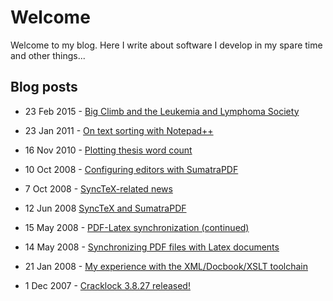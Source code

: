 # Welcome

Welcome to my blog. Here I write about software I develop in my spare time and
other things...


## Blog posts
 
* 23 Feb 2015 - [Big Climb and the Leukemia and Lymphoma Society](blog/entry150223-003713.html)

* 23 Jan 2011 - [On text sorting with Notepad++](blog/entry110123-113226.html)

* 16 Nov 2010 - [Plotting thesis word count](blog/entry101116-033103.html)

* 10 Oct 2008 - [Configuring editors with SumatraPDF](blog/static081010-000413.html)

* 7 Oct 2008 - [SyncTeX-related news](blog/entry081007-214408.html)

* 12 Jun 2008 [SyncTeX and SumatraPDF](blog/entry080612-040012.html)

* 15 May 2008 - [PDF-Latex synchronization (continued)](blog/entry080515-065447.html)

* 14 May 2008 - [Synchronizing PDF files with Latex documents](blog/entry080514-043933.html)

* 21 Jan 2008 - [My experience with the XML/Docbook/XSLT toolchain](blog/entry080121-063152.html)

* 1 Dec 2007 - [Cracklock 3.8.27 released!](blog/entry071201-200254.html)

